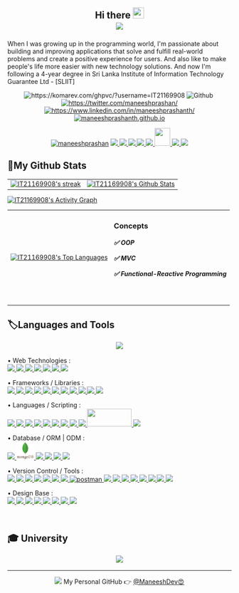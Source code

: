 <h2 align="center">Hi there <img src="https://media.giphy.com/media/hvRJCLFzcasrR4ia7z/giphy.gif" width="25px" height="25px">
<br/>
<img src="https://readme-typing-svg.herokuapp.com?font=Calibri&duration=6000&pause=1000&color=A5F7D1&center=true&vCenter=true&width=1000&lines=I'm+Maneesh+Prashanth">
</h2>

<p> 
When I was growing up in the programming world, I'm passionate about building and improving applications that solve and fulfill real-world problems and create a positive experience for users. And also like to make people's life more easier with new technology solutions. And now I'm following a 4-year degree in Sri Lanka Institute of Information Technology Guarantee Ltd - [SLIIT]
</p>

<p align="center"> 
	<img src="https://komarev.com/ghpvc/?username=IT21169908" alt="https://komarev.com/ghpvc/?username=IT21169908" />
	<img src="https://img.shields.io/github/followers/IT21169908?label=Follow&style=social" alt="Github" />
  <img src="https://img.shields.io/github/stars/IT21169908?affiliations=OWNER%2CCOLLABORATOR%2CORGANIZATION_MEMBER&style=social" alt="">
  <a href="https://twitter.com/maneeshprashan/" target="blank">
	<img src="https://img.shields.io/twitter/follow/maneeshprashan?label=Follow" alt="https://twitter.com/maneeshprashan/">
  </a>
	<a href="https://www.linkedin.com/in/maneeshprashanth/" target="blank">
    <img src="https://img.shields.io/badge/-Maneesh_Prashanth-blue?style=flat-square&logo=Linkedin&logoColor=white&link=https://www.linkedin.com/in/maneeshprashanth/"   alt="https://www.linkedin.com/in/maneeshprashanth/" />
  </a>
	<a href="https://maneeshprashanth.github.io" target="blank">
    <img src="https://img.shields.io/badge/Website-46a2f1.svg?&style=flat-square&logo=Google-Chrome&logoColor=white&link=https://anmolsingh.me/" alt="maneeshprashanth.github.io" />
  </a>
</p>

<p align="center">
  <a href="https://twitter.com/maneeshprashan/" target="blank">
  <img src="https://raw.githubusercontent.com/rahuldkjain/github-profile-readme-generator/master/src/images/icons/Social/twitter.svg" alt="maneeshprashan" width="40" /></a>
  <a href = "https://www.linkedin.com/in/maneeshprashanth/" target="blank">
  <img src="https://img.icons8.com/fluent/48/000000/linkedin.png"/>
  </a>
  <a href = "https://www.instagram.com/maneesh_prashanth/" target="blank">
  <img src="https://img.icons8.com/fluent/48/000000/instagram-new.png"/>
  </a>
  <a href = "https://www.facebook.com/maneeshprashanth/" target="blank">
  <img src="https://img.icons8.com/fluency/48/000000/facebook-new.png"/>
  </a>
  <a href = "https://stackoverflow.com/users/13832493/maneeshdev/" target="blank">
  <img src="https://upload.wikimedia.org/wikipedia/commons/e/ef/Stack_Overflow_icon.svg"  width="50"/>
  </a>
  <a href = "mailto:manishprashangamage23@gmail.com" target="blank">
  <img src="https://img.icons8.com/fluency/48/000000/gmail-new.png"/>
  </a>
  <a href = "mailto:it21169908@my.sliit.lk" target="blank">
  <img src="https://upload.wikimedia.org/wikipedia/en/a/a6/SLIIT_Logo_Crest.png" width="35"  height="40"/>
  </a>
  <a href = "https://www.hackerrank.com/maneeshprashanth/" target="blank">
  <img src="https://img.icons8.com/external-tal-revivo-filled-tal-revivo/48/000000/external-hackerrank-is-a-technology-company-that-focuses-on-competitive-programming-logo-filled-tal-revivo.png"/>
  </a>
  <a href = "https://github.com/ManeeshDev/" target="blank">
  <img src="https://img.icons8.com/nolan/344/github.png" width="50"/>
  </a>
</p>

## 🤖My Github Stats 
<p align="center">
<table border="0" align="center">
<tr>
<td>
  <a href="https://github.com/IT21169908/github-readme-streak-stats">
   <img title="🔥 Get streak stats for your profile at git.io/streak-stats" alt="IT21169908's streak" src="https://github-readme-streak-stats.herokuapp.com/?user=IT21169908&theme=black-ice&hide_border=true&stroke=0000&background=060A0CD0"/>
  </a>
</td>
<td>
  <a href="https://github.com/IT21169908/github-readme-stats"><img alt="IT21169908's Github Stats" src="https://github-readme-stats.vercel.app/api?username=IT21169908&show_icons=true&count_private=true&theme=react&hide_border=true&bg_color=0D1117" /></a>
</td>
</tr>
</table>

<a href="https://github.com/IT21169908/github-readme-activity-graph"><img alt="IT21169908's Activity Graph" src="https://activity-graph.herokuapp.com/graph?username=IT21169908&bg_color=0D1117&color=5BCDEC&line=5BCDEC&point=FFFFFF&hide_border=true" /></a>

<table border="0" align="center">
<tr>
<td>
<a href="https://github.com/IT21169908/github-readme-stats"><img alt="IT21169908's Top Languages" src="https://github-readme-stats.vercel.app/api/top-langs/?username=IT21169908&langs_count=8&count_private=true&layout=compact&theme=react&hide_border=true&bg_color=0D1117" /></a>
</td>
<td>
  <h3>Concepts<h5/>
  <p>✅ OOP   <br/><br/>✅ MVC   <br/><br/>✅ Functional-Reactive Programming <br/><br/><br/></p>
</td>
</tr>
</table>

</p>

## 🏷️Languages and Tools
<!--
<p>I'm very very interested in new technologies and always trying to learn one by one when they come to a useful state. </p>
-->
<p align="center">
    <img src="https://readme-typing-svg.herokuapp.com?font=Fira+Code&size=15&duration=3000&pause=500&color=F7C62E&center=true&vCenter=true&width=1050&height=20&lines=I'm+very+very+interested+in+new+technologies+and+always+trying+to+learn+one+by+one+when+they+come+to+a+useful+state.">  
</p>

<p align="left"> 
• Web Technologies :
<br/>
<a href="https://www.w3.org/html/" target="_blank"> 
	<img src="https://img.icons8.com/color/48/000000/html-5.png" width="40"/> </a>
<a href="https://www.w3schools.com/css/" target="_blank"> 
	<img src="https://img.icons8.com/color/48/000000/css3.png" width="40"/> </a>
<a href="https://developer.mozilla.org/en-US/docs/Web/JavaScript" target="_blank"> 
	<img src="https://img.icons8.com/color/48/000000/javascript.png" width="40"/> </a>
<a href="https://getbootstrap.com/" target="_blank"> 
	<img src="https://img.icons8.com/color/48/000000/bootstrap.png" width="40"/> </a>
<a href="https://jquery.com/" target="_blank"> 
	<img src="https://technokrats.in/wp-content/uploads/2020/11/Content1-7.png" width="40"/> </a>
<a href="https://sass-lang.com/" target="_blank"> 
	<img src="https://img.icons8.com/color/50/000000/sass.png" width="40"/> </a>
<a href="https://www.npmjs.com/" target="_blank"> 
	<img src="https://img.icons8.com/color/48/000000/npm.png" width="40"/> </a>
</p>

<p align="left">
• Frameworks / Libraries :
<br/>
<a href="https://angular.io/" target="_blank"> 
	<img src="https://img.icons8.com/external-tal-revivo-shadow-tal-revivo/344/external-angular-a-typescript-based-open-source-web-application-framework-logo-shadow-tal-revivo.png" width="40"/> </a>
<a href="https://reactjs.org/" target="_blank"> 
	<img src="https://img.icons8.com/external-tal-revivo-color-tal-revivo/344/external-react-a-javascript-library-for-building-user-interfaces-logo-color-tal-revivo.png" width="40"/> </a>
<a href="https://redux.js.org" target="_blank"> 
	<img src="https://img.icons8.com/color/48/000000/redux.png" width="40"/> </a>
<a href="https://vuejs.org/" target="_blank"> 
	<img src="https://img.icons8.com/color/344/vue-js.png" width="40"/> </a>
<a href="https://nextjs.org/" target="_blank"> 
	<img src="https://ui-lib.com/blog/wp-content/uploads/2021/12/nextjs-boilerplate-logo.png" width="40"/> </a>
<a href="https://expressjs.com/" target="_blank"> 
	<img src="https://miro.medium.com/max/1400/1*i2fRBk3GsYLeUk_Rh7AzHw.png" width="100"/> </a>
<a href="https://docs.nestjs.com/" target="_blank"> 
	<img src="https://docs.nestjs.com/assets/logo-small.svg" width="40"/> </a>
<a href="https://laravel.com/" target="_blank"> 
	<img src="https://upload.wikimedia.org/wikipedia/commons/thumb/9/9a/Laravel.svg/1200px-Laravel.svg.png" width="40"/> </a>
<a href="https://codeigniter.com/" target="_blank"> 
	<img src="https://cdn.worldvectorlogo.com/logos/codeigniter.svg" width="40"/> </a>
<a href="https://flutter.dev/" target="_blank"> 
	<img src="https://img.icons8.com/color/344/flutter.png" width="40"/> </a>
<a href="https://spring.io/projects/spring-boot" target="_blank"> 
	<img src="https://img.icons8.com/color/48/000000/spring-logo.png" width="40"/> </a> 
</p>

<p align="left"> 
• Languages / Scripting :
<br/>
<a href="https://www.php.net/" target="_blank"> 
	<img src="https://cdn.freebiesupply.com/logos/large/2x/php-1-logo-png-transparent.png" width="40"/> </a> 
<a href="https://nodejs.org/en/" target="_blank"> 
	<img src="https://upload.wikimedia.org/wikipedia/commons/thumb/d/d9/Node.js_logo.svg/590px-Node.js_logo.svg.png" width="40"/> </a> 
<a href="https://www.ecma-international.org/technical-committees/tc39/" target="_blank"> 
	<img src="https://repository-images.githubusercontent.com/320774494/44452f80-3d8d-11eb-8608-23ca5fb95acc" width="35"/> </a> 
<a href="https://www.typescriptlang.org/" target="_blank"> 
	<img src="https://img.icons8.com/color/48/000000/typescript.png" width="40"/> </a> 
<a href="https://www.python.org" target="_blank"> 
	<img src="https://img.icons8.com/color/48/000000/python.png" width="40"/> </a> 
<a href="https://www.java.com" target="_blank"> 
	<img src="https://img.icons8.com/color/48/000000/java-coffee-cup-logo.png" width="40"/> </a> 
<a href="https://www.w3schools.in/c-tutorial/" target="_blank"> 
	<img src="https://img.icons8.com/color/48/000000/c-programming.png" width="40"/> </a> 
<a href="https://www.w3schools.com/CPP/default.asp" target="_blank"> 
	<img src="https://img.icons8.com/color/48/000000/c-plus-plus-logo.png" width="40"/> </a> 
<a href="https://www.w3schools.com/cs/index.php" target="_blank"> 
	<img src="https://img.icons8.com/color/48/000000/c-sharp-logo.png" width="40"/> </a> 
<a href="https://docs.microsoft.com/en-us/dotnet/visual-basic/" target="_blank"> 
	<img src="https://www.foxinfotech.in/wp-content/uploads/2018/09/vb.net-tutorials.jpg" width="100" height="40"/> </a> 
<a href="https://dart.dev/" target="_blank"> 
	<img src="https://img.icons8.com/color/344/dart.png" width="40"/> </a> 
</p>

<p align="left"> 
• Database / ORM | ODM : 
<br/>
<a href="https://www.mysql.com/" target="_blank"> 
	<img src="https://img.icons8.com/fluent/50/000000/mysql-logo.png" width="40"/> </a> 
<a href="https://www.mongodb.com/" target="_blank"> 
	<img src="https://raw.githubusercontent.com/devicons/devicon/master/icons/mongodb/mongodb-original-wordmark.svg" alt="mongodb" width="40" height="40"/> </a>
<a href="https://firebase.google.com/" target="_blank"> 
	<img src="https://img.icons8.com/color/48/000000/firebase.png" width="40"/> </a> 
<a href="https://mongoosejs.com/" target="_blank"> 
	<img src="https://miro.medium.com/max/1050/1*acfAKaDI7uv5GyFnJmiPhA.png" width="80"/> </a> 
<a href="https://sequelize.org/" target="_blank"> 
	<img src="https://www.vectorlogo.zone/logos/sequelizejs/sequelizejs-ar21.png" width="80"/> </a> 
<a href="https://laravel.com/docs/master/eloquent" target="_blank"> 
	<img src="https://styde.net/wp-content/uploads/2015/05/laravel-eloquent-orm.png" width="150"/> </a> 
</p>

<p align="left"> 
• Version Control / Tools : 
<br/>
<a href="https://git-scm.com/" target="_blank"> 
	<img src="https://img.icons8.com/color/48/000000/git.png" width="40"/> </a> 
<a href="https://github.com/" target="_blank"> 
	<img src="https://img.icons8.com/color/48/000000/github.png" width="40"/> </a> 
<a href="https://bitbucket.org/product/" target="_blank"> 
	<img src="https://seekvectorlogo.com/wp-content/uploads/2022/02/bitbucket-vector-logo-2022.png" width="70"/> </a>
<a href="https://about.gitlab.com/" target="_blank"> 
	<img src="https://encrypted-tbn0.gstatic.com/images?q=tbn:ANd9GcSlPT4_7UiNn4-nia2Sx0hiEshh_TDFc64f7aWX908Z1VdVW4XU0lvGTCNpeYPDW5cBMfg&usqp=CAU" width="40"/> </a>
<a href="https://www.sourcetreeapp.com/" target="_blank"> 
	<img src="https://cdn.worldvectorlogo.com/logos/sourcetree-1.svg" width="30"/> </a> 
<a href="https://www.apachefriends.org/" target="_blank"> 
	<img src="https://upload.wikimedia.org/wikipedia/en/thumb/7/78/XAMPP_logo.svg/1200px-XAMPP_logo.svg.png" width="30"/> </a> 
<a href="https://developer.android.com/" target="_blank"> 
	<img src="https://img.icons8.com/color/48/000000/android-studio--v2.png" width="40"/> </a>
<a href="https://postman.com" target="_blank"> 
	<img src="https://www.vectorlogo.zone/logos/getpostman/getpostman-icon.svg" alt="postman" width="35"/> </a> 
<a href="https://www.jetbrains.com/" target="_blank"> 
	<img src="https://img.icons8.com/color/48/000000/jetbrains.png" width="40"/> </a>
<a href="https://www.jetbrains.com/webstorm/" target="_blank"> 
	<img src="https://img.icons8.com/color/344/webstorm.png" width="40"/> </a>
<a href="https://www.jetbrains.com/phpstorm/" target="_blank"> 
	<img src="https://seeklogo.com/images/P/phpstorm-logo-220B633CDA-seeklogo.com.png" width="32"/> </a>
<a href="https://www.jetbrains.com/idea/" target="_blank"> 
	<img src="https://img.icons8.com/color/344/intellij-idea.png" width="38"/> </a>
<a href="https://code.visualstudio.com/" target="_blank"> 
	<img src="https://img.icons8.com/color/48/000000/visual-studio-code-2019.png" width="38"/> </a>
<a href="https://visualstudio.microsoft.com/" target="_blank"> 
	<img src="https://img.icons8.com/color/48/000000/visual-studio.png" width="38"/> </a>
<a href="https://sourceforge.net/projects/orwelldevcpp/" target="_blank"> 
	<img src="https://styles.redditmedia.com/t5_32raz/styles/communityIcon_yria07xbhfn61.png" width="35"/> </a>
<a href="https://netbeans.apache.org/" target="_blank"> 
	<img src="https://upload.wikimedia.org/wikipedia/commons/thumb/9/98/Apache_NetBeans_Logo.svg/1200px-Apache_NetBeans_Logo.svg.png" width="30"/> </a>
</p>

<p align="left"> 
• Design Base : 
<br/>
<a href="https://www.adobe.com/products/photoshop.html" target="_blank"> 
	<img src="https://img.icons8.com/color/344/adobe-photoshop--v1.png" width="40"/> </a>
<a href="https://www.adobe.com/products/illustrator.html" target="_blank"> 
	<img src="https://img.icons8.com/color/50/000000/adobe-illustrator--v1.png" width="40"/> </a>
<a href="https://www.adobe.com/products/photoshop-lightroom.html" target="_blank"> 
	<img src="https://img.icons8.com/color/50/000000/adobe-lightroom--v1.png" width="40"/> </a>
<a href="https://www.adobe.com/products/aftereffects.html" target="_blank"> 
	<img src="https://img.icons8.com/color/50/000000/adobe-after-effects--v1.png" width="40"/> </a>
<a href="https://www.adobe.com/products/premiere.html" target="_blank"> 
	<img src="https://img.icons8.com/color/344/adobe-premiere-pro--v1.png" width="40"/> </a>
<a href="https://www.adobe.com/products/xd.html" target="_blank"> 
	<img src="https://img.icons8.com/color/344/adobe-xd.png" width="40"/> </a>
<a href="https://www.adobe.com/products/dreamweaver.html" target="_blank"> 
	<img src="https://img.icons8.com/color/50/000000/adobe-dreamweaver--v1.png" width="40"/> </a>
<a href="https://www.coreldraw.com/en/" target="_blank"> 
	<img src="https://img.icons8.com/fluency/344/coreldraw-2021.png" width="40"/> </a>
</p>
<br/>

## 🎓 University
<p align="center">
<a href = "https://www.sliit.lk/" target="blank">
<img src="https://static.sliit.lk/wp-content/uploads/2021/10/24070027/SLIIT.png" width="600"/>
</a>
</p>

____________________________________
<p align="center">
    <img src="https://readme-typing-svg.herokuapp.com?font=Calibri&size=16&duration=6000&pause=1000&color=CCF7E3&center=true&vCenter=true&width=1000&lines=It's+pleasure+to+me+you+are+exploring+my+profile...!">
My Personal GitHub 👉 <a href="https://github.com/ManeeshDev/">@ManeeshDev😍 </a> 
</p>


<!--
**IT21169908/IT21169908** is a ✨ _special_ ✨ repository because its `README.md` (this file) appears on your GitHub profile.

Here are some ideas to get you started:

- 🔭 I’m currently working on ...
- 🌱 I’m currently learning ...
- 👯 I’m looking to collaborate on ...
- 🤔 I’m looking for help with ...
- 💬 Ask me about ...
- 📫 How to reach me: ...
- 😄 Pronouns: ...
- ⚡ Fun fact: ...
-->
